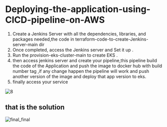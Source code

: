 <h1>Deploying-the-application-using-CICD-pipeline-on-AWS</h1>


 1. Create a Jenkins Server with all the dependencies, libraries, and packages needed,the code in terraform-code-to-create-Jenkins-server-main dir
 2. Once completed, access the Jenkins server and Set it up .
 3. Run the provision-eks-cluster-main to create EKS .
 4. then access jenkins server and create your pipeline,this pipeline build the code of the Application and push the image to docker hub with build number tag ,if any change happen the pipeline will work and push another version of the image and deploy that app version to eks.
 5. finally access your service
    

![8](https://github.com/hananmansour/Deploying-the-application-using-CICD-pipeline_on-AWS/assets/66485038/b9886b9c-ec65-4003-8504-efb2c1ac6bfc)


<h2>that is the solution</h2>  

![final_final](https://github.com/hananmansour/Deploying-the-application-using-CICD-pipeline_on-AWS/assets/66485038/59b02af8-b0bd-4a7c-a1f1-a44f5df0caef)



 

